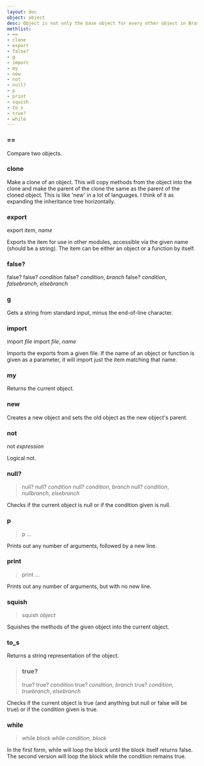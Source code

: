 ```yaml
---
layout: doc
object: object
desc: Object is not only the base object for every other object in Brat, it is also the top-level object. These two ideas put together mean you can use any of object's methods anywhere.
methlist:
- ==
- clone
- export
- false?
- g
- import
- my
- new
- not
- null?
- p
- print
- squish
- to_s
- true?
- while
---
```


### ==

Compare two objects.

### clone

Make a clone of an object. This will copy methods from the object into the clone and make the parent of the clone the same as the parent of the cloned object. This is like 'new' in a lot of languages. I think of it as expanding the inheritance tree horizontally.

### export
export _item_, _name_

Exports the item for use in other modules, accessible via the given name (should be a string). The item can be either an object or a function by itself.

### false?
false?
false? _condition_
false? _condition_, _branch_
false? _condition_, _falsebranch_, _elsebranch_

### g

Gets a string from standard input, minus the end-of-line character.

### import
import _file_
import _file_, _name_

Imports the exports from a given file. If the name of an object or function is given as a parameter, it will import just the item matching that name.

### my

Returns the current object.


### new

Creates a new object and sets the old object as the new object's parent.

### not
not _expression_

Logical not.

### null?
>null?
>null? _condition_
>null? _condition_, _branch_
>null? _condition_, _nullbranch_, _elsebranch_

Checks if the current object is null or if the condition given is null.

### p
>p ...

Prints out any number of arguments, followed by a new line.

### print
>print ...

Prints out any number of arguments, but with no new line.

### squish
>squish _object_

Squishes the methods of the given object into the current object.

### to\_s

Returns a string representation of the object.

>### true?
>true?
>true? _condition_
>true? _condition_, _branch_
>true? _condition_, _truebranch_, _elsebranch_

Checks if the current object is true (and anything but null or false will be true) or if the condition given is true.

### while
>while _block_
>while _condition_, _block_

In the first form, while will loop the block until the block itself returns false. The second version will loop the block while the condition remains true.
